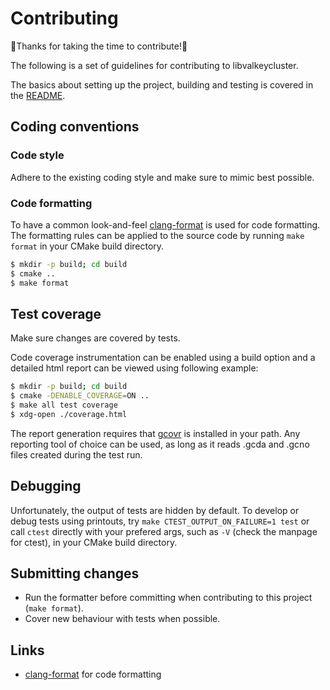 # Contributing

:tada:Thanks for taking the time to contribute!:tada:

The following is a set of guidelines for contributing to libvalkeycluster.

The basics about setting up the project, building and testing is covered in
the [README](README.md).

## Coding conventions

### Code style

Adhere to the existing coding style and make sure to mimic best possible.

### Code formatting

To have a common look-and-feel [clang-format](https://clang.llvm.org/docs/ClangFormat.html)
is used for code formatting. The formatting rules can be applied to the
source code by running `make format` in your CMake build directory.

```sh
$ mkdir -p build; cd build
$ cmake ..
$ make format
```

## Test coverage

Make sure changes are covered by tests.

Code coverage instrumentation can be enabled using a build option and
a detailed html report can be viewed using following example:

```sh
$ mkdir -p build; cd build
$ cmake -DENABLE_COVERAGE=ON ..
$ make all test coverage
$ xdg-open ./coverage.html
```

The report generation requires that [gcovr](https://gcovr.com/en/stable/index.html)
is installed in your path. Any reporting tool of choice can be used, as long as
it reads .gcda and .gcno files created during the test run.

## Debugging

Unfortunately, the output of tests are hidden by default. To develop or debug
tests using printouts, try `make CTEST_OUTPUT_ON_FAILURE=1 test` or call `ctest`
directly with your prefered args, such as `-V` (check the manpage for ctest), in
your CMake build directory.

## Submitting changes

* Run the formatter before committing when contributing to this project (`make format`).
* Cover new behaviour with tests when possible.

## Links

* [clang-format](https://apt.llvm.org/) for code formatting
